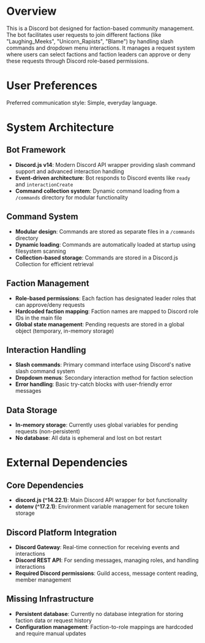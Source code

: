# Overview

This is a Discord bot designed for faction-based community management. The bot facilitates user requests to join different factions (like "Laughing_Meeks", "Unicorn_Rapists", "Blame") by handling slash commands and dropdown menu interactions. It manages a request system where users can select factions and faction leaders can approve or deny these requests through Discord role-based permissions.

# User Preferences

Preferred communication style: Simple, everyday language.

# System Architecture

## Bot Framework
- **Discord.js v14**: Modern Discord API wrapper providing slash command support and advanced interaction handling
- **Event-driven architecture**: Bot responds to Discord events like `ready` and `interactionCreate`
- **Command collection system**: Dynamic command loading from a `/commands` directory for modular functionality

## Command System
- **Modular design**: Commands are stored as separate files in a `/commands` directory
- **Dynamic loading**: Commands are automatically loaded at startup using filesystem scanning
- **Collection-based storage**: Commands are stored in a Discord.js Collection for efficient retrieval

## Faction Management
- **Role-based permissions**: Each faction has designated leader roles that can approve/deny requests
- **Hardcoded faction mapping**: Faction names are mapped to Discord role IDs in the main file
- **Global state management**: Pending requests are stored in a global object (temporary, in-memory storage)

## Interaction Handling
- **Slash commands**: Primary command interface using Discord's native slash command system
- **Dropdown menus**: Secondary interaction method for faction selection
- **Error handling**: Basic try-catch blocks with user-friendly error messages

## Data Storage
- **In-memory storage**: Currently uses global variables for pending requests (non-persistent)
- **No database**: All data is ephemeral and lost on bot restart

# External Dependencies

## Core Dependencies
- **discord.js (^14.22.1)**: Main Discord API wrapper for bot functionality
- **dotenv (^17.2.1)**: Environment variable management for secure token storage

## Discord Platform Integration
- **Discord Gateway**: Real-time connection for receiving events and interactions
- **Discord REST API**: For sending messages, managing roles, and handling interactions
- **Required Discord permissions**: Guild access, message content reading, member management

## Missing Infrastructure
- **Persistent database**: Currently no database integration for storing faction data or request history
- **Configuration management**: Faction-to-role mappings are hardcoded and require manual updates